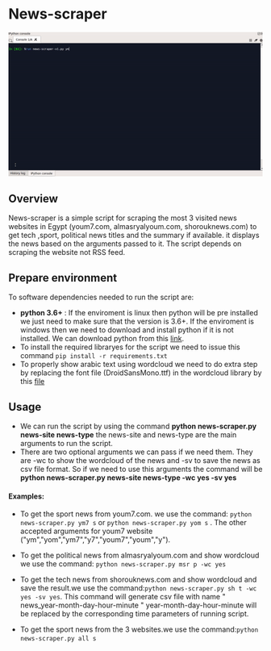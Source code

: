 # News-scraper

<p align="center"><img src="images/news_scraper_gif.gif"></p>

## Overview
News-scraper is a simple script for scraping the most 3 visited  news websites in Egypt  (youm7.com, almasryalyoum.com, shorouknews.com) to get tech ,sport, political news titles and the summary if available. 
it displays the news based on the arguments  passed to it. The script depends on scraping the website not RSS feed.

## Prepare environment
To software dependencies needed to run the script are:
- **python 3.6+** : If the enviroment is linux then python will be pre installed we just need to make sure that the version is 3.6+.
If the enviroment is windows then we need to download and install python if it is not installed. We can download python from this [link](https://www.python.org/downloads/).
- To install the required libraryes for the script we need to issue this command ```pip install -r requirements.txt```
- To properly show arabic text using wordcloud we need to do extra step by replacing the font file (DroidSansMono.ttf) in the wordcloud library by this [file]( https://github.com/maidaly/Web-Scraping/blob/master/news-scraping/DroidSansMono.ttf)

## Usage
- We can run the script by using the command ******python news-scraper.py news-site news-type****** the news-site and news-type are
the main arguments to run the script.
- There are two optional arguments we can pass if we need them. They are -wc to show the wordcloud of the news and -sv to save the news as 
csv file format. So if we need to use this arguments the command will be ******python news-scraper.py news-site news-type -wc yes -sv yes******
#### Examples:
- To get the sport news from youm7.com. we use the command:
```python news-scraper.py ym7 s``` or ```python news-scraper.py yom s``` . The other accepted arguments for youm7 website ("ym","yom","ym7","y7","youm7","youm","y").

- To get the political news from almasryalyoum.com and show wordcloud we use the command:
```python news-scraper.py msr p -wc yes```

- To get the tech news from shorouknews.com and show wordcloud and save the result.we use the command:```python news-scraper.py sh t -wc yes -sv yes```.
This command will generate csv file with name " news_year-month-day-hour-minute " year-month-day-hour-minute will be replaced by the corresponding
time parameters of running script. 

- To get the sport news from the 3 websites.we use the command:```python news-scraper.py all s```
